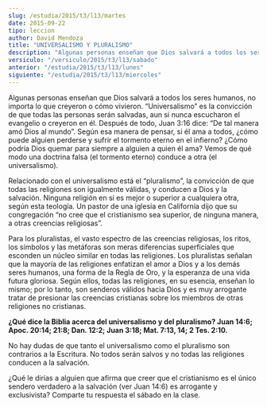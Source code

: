 ```yaml
---
slug: /estudia/2015/t3/l13/martes
date: 2015-09-22
tipo: leccion
author: David Mendoza
title: "UNIVERSALISMO Y PLURALISMO"
description: "Algunas personas enseñan que Dios salvará a todos los seres humanos, no importa lo que creyeron o cómo vivieron. “Universalismo” es la convicción de que todas las personas serán salvadas, aun si nunca escucharon el evangelio o creyeron en él."
versiculo: "/versiculo/2015/t3/l13/sabado"
anterior: "/estudia/2015/t3/l13/lunes"
siguiente: "/estudia/2015/t3/l13/miercoles"
---
```


Algunas personas enseñan que Dios salvará a todos los seres humanos, no importa lo que creyeron o cómo vivieron. “Universalismo” es la convicción de que todas las personas serán salvadas, aun si nunca escucharon el evangelio o creyeron en él. Después de todo, Juan 3:16 dice: “De tal manera amó Dios al mundo”. Según esa manera de pensar, si él ama a todos, ¿cómo puede alguien perderse y sufrir el tormento eterno en el infierno? ¿Cómo podría Dios quemar para siempre a alguien a quien él ama? Vemos de qué modo una doctrina falsa (el tormento eterno) conduce a otra (el universalismo).

Relacionado con el universalismo está el “pluralismo”, la convicción de que todas las religiones son igualmente válidas, y conducen a Dios y la salvación. Ninguna religión en sí es mejor o superior a cualquiera otra, según esta teología. Un pastor de una iglesia en California dijo que su congregación “no cree que el cristianismo sea superior, de ninguna manera, a otras creencias religiosas”.

Para los pluralistas, el vasto espectro de las creencias religiosas, los ritos, los símbolos y las metáforas son meras diferencias superficiales que esconden un núcleo similar en todas las religiones. Los pluralistas señalan que la mayoría de las religiones enfatizan el amor a Dios y a los demás seres humanos, una forma de la Regla de Oro, y la esperanza de una vida futura gloriosa. Según ellos, todas las religiones, en su esencia, enseñan lo mismo; por lo tanto, son senderos válidos hacia Dios y es muy arrogante tratar de presionar las creencias cristianas sobre los miembros de otras religiones no cristianas.

**¿Qué dice la Biblia acerca del universalismo y del pluralismo? Juan 14:6; Apoc. 20:14; 21:8; Dan. 12:2; Juan 3:18; Mat. 7:13, 14; 2 Tes. 2:10.**

No hay dudas de que tanto el universalismo como el pluralismo son contrarios a la Escritura. No todos serán salvos y no todas las religiones conducen a la salvación.

¿Qué le dirías a alguien que afirma que creer que el cristianismo es el único sendero verdadero a la salvación (ver Juan 14:6) es arrogante y exclusivista? Comparte tu respuesta el sábado en la clase.
